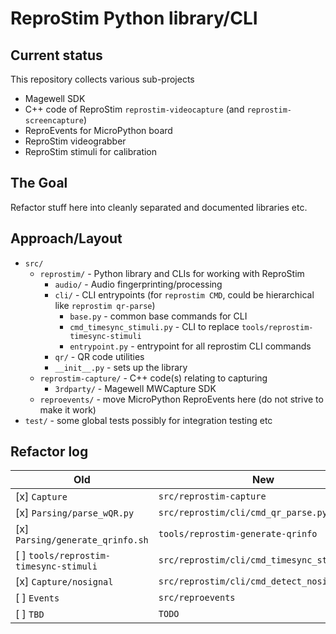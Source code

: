 # ReproStim Python library/CLI

## Current status

This repository collects various sub-projects

- Magewell SDK
- C++ code of ReproStim `reprostim-videocapture` (and `reprostim-screencapture`)
- ReproEvents for MicroPython board
- ReproStim videograbber
- ReproStim stimuli for calibration

## The Goal

Refactor stuff here into cleanly separated and documented libraries etc.

## Approach/Layout

- `src/`
  - `reprostim/` - Python library and CLIs for working with ReproStim
    - `audio/` - Audio fingerprinting/processing
    - `cli/` - CLI entrypoints (for `reprostim CMD`, could be hierarchical like `reprostim qr-parse`)
      - `base.py` - common base commands for CLI
      - `cmd_timesync_stimuli.py` - CLI to replace `tools/reprostim-timesync-stimuli`
      - `entrypoint.py` - entrypoint for all reprostim CLI commands
    - `qr/` - QR code utilities
    - `__init__.py` - sets up the library
  - `reprostim-capture/` - C++ code(s) relating to capturing
    - `3rdparty/` - Magewell MWCapture SDK
  - `reproevents/` - move MicroPython ReproEvents here (do not strive to make it work)
- `test/` - some global tests possibly for integration testing etc

## Refactor log

| Old                                    | New                                         |
|----------------------------------------|---------------------------------------------|
| [x] `Capture`                          | `src/reprostim-capture`                     |
| [x] `Parsing/parse_wQR.py`             | `src/reprostim/cli/cmd_qr_parse.py`         |
| [x] `Parsing/generate_qrinfo.sh`       | `tools/reprostim-generate-qrinfo`           |
| [ ] `tools/reprostim-timesync-stimuli` | `src/reprostim/cli/cmd_timesync_stimuli.py` |
| [x] `Capture/nosignal`                 | `src/reprostim/cli/cmd_detect_nosignal.py`  |
| [ ] `Events`                           | `src/reproevents`                           |
| [ ] `TBD`                              | `TODO`                                      |
